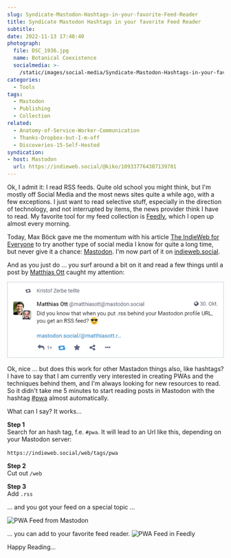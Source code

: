 ```yaml
---
slug: Syndicate-Mastodon-Hashtags-in-your-favorite-Feed-Reader
title: Syndicate Mastodon Hashtags in your favorite Feed Reader
subtitle:
date: 2022-11-13 17:48:40
photograph:
  file: DSC_1936.jpg
  name: Botanical Coexistence
  socialmedia: >-
    /static/images/social-media/Syndicate-Mastodon-Hashtags-in-your-favorite-Feed-Reader.png
categories:
  - Tools
tags:
  - Mastodon
  - Publishing
  - Collection
related:
  - Anatomy-of-Service-Worker-Communication
  - Thanks-Dropbox-but-I-m-off
  - Discoveries-15-Self-Hosted
syndication: 
- host: Mastodon
  url: https://indieweb.social/@kiko/109337764307139701
---
```


Ok, I admit it: I read RSS feeds. Quite old school you might think, but I'm mostly off Social Media and the most news sites quite a while ago, with a few exceptions. I just want to read selective stuff, especially in the direction of technology, and not interrupted by items, the news provider think I have to read. My favorite tool for my feed collection is [Feedly](https://feedly.com), which I open up almost every morning.

Today, Max Böck gave me the momentum with his article [The IndieWeb for Everyone](https://mxb.dev/blog/the-indieweb-for-everyone/) to try another type of social media I know for quite a long time, but never give it a chance: [Mastodon](https://de.wikipedia.org/wiki/Mastodon_(Software)). I'm now part of it on [indieweb.social](https://indieweb.social/web/@kiko).

<!-- more -->

And as you just do ... you surf around a bit on it and read a few things until a post by [Matthias Ott](https://indieweb.social/web/@matthiasott@mastodon.social) caught my attention:

[![Matthias Ott's Post on Mastodon, 30. October 2022](Syndicate-Mastodon-Hashtags-in-your-favorite-Feed-Reader/max-ott-post-on-mastondon-rss.png)](https://indieweb.social/web/@matthiasott@mastodon.social/109258009575261184)

Ok, nice ... but does this work for other Mastadon things also, like hashtags? I have to say that I am currently very interested in creating PWAs and the techniques behind them, and I'm always looking for new resources to read. So it didn't take me 5 minutes to start reading posts in Mastodon with the hashtag [#pwa](https://indieweb.social/web/tags/pwa) almost automatically.

What can I say? It works...

**Step 1**  
Search for an hash tag, f.e. ``#pwa``. It will lead to an Url like this, depending on your Mastodon server:

```https://indieweb.social/web/tags/pwa```

**Step 2**  
Cut out ``/web``

**Step 3**  
Add ``.rss``

... and you got your feed on a special topic ...

![PWA Feed from Mastodon](Syndicate-Mastodon-Hashtags-in-your-favorite-Feed-Reader/pwa-mastodon-feed.png)

... you can add to your favorite feed reader.
![PWA Feed in Feedly](Syndicate-Mastodon-Hashtags-in-your-favorite-Feed-Reader/feedly-pwa-feed.png)

Happy Reading...